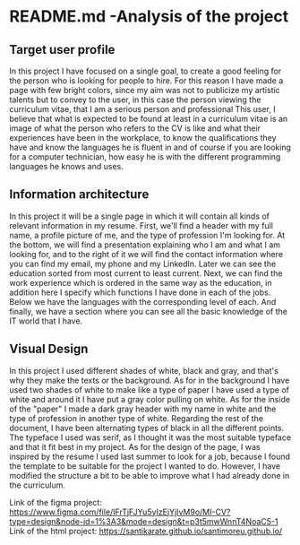 # README.md -Analysis of the project
## Target user profile
In this project I have focused on a single goal, to create a good feeling for the person who is looking for people to hire. For this reason I have made a page with few bright colors, since my aim was not to publicize my artistic talents but to convey to the user, in this case the person viewing the curriculum vitae, that I am a serious person and professional This user, I believe that what is expected to be found at least in a curriculum vitae is an image of what the person who refers to the CV is like and what their experiences have been in the workplace, to know the qualifications they have and know the languages he is fluent in and of course if you are looking for a computer technician, how easy he is with the different programming languages he knows and uses.
## Information architecture
In this project it will be a single page in which it will contain all kinds of relevant information in my resume. First, we'll find a header with my full name, a profile picture of me, and the type of profession I'm looking for. At the bottom, we will find a presentation explaining who I am and what I am looking for, and to the right of it we will find the contact information where you can find my email, my phone and my LinkedIn. Later we can see the education sorted from most current to least current. Next, we can find the work experience which is ordered in the same way as the education, in addition here I specify which functions I have done in each of the jobs. Below we have the languages with the corresponding level of each. And finally, we have a section where you can see all the basic knowledge of the IT world that I have.
## Visual Design
In this project I used different shades of white, black and gray, and that's why they make the texts or the background. As for in the background I have used two shades of white to make like a type of paper I have used a type of white and around it I have put a gray color pulling on white. As for the inside of the "paper" I made a dark gray header with my name in white and the type of profession in another type of white. Regarding the rest of the document, I have been alternating types of black in all the different points. The typeface I used was serif, as I thought it was the most suitable typeface and that it fit best in my project. As for the design of the page, I was inspired by the resume I used last summer to look for a job, because I found the template to be suitable for the project I wanted to do. However, I have modified the structure a bit to be able to improve what I had already done in the curriculum.

Link of the figma project:
https://www.figma.com/file/IFrTjFJYu5yIzEjYjIvM9o/MI-CV?type=design&node-id=1%3A3&mode=design&t=p3t5mwWnnT4NoaC5-1
Link of the html project:
https://santikarate.github.io/santimoreu.github.io/
